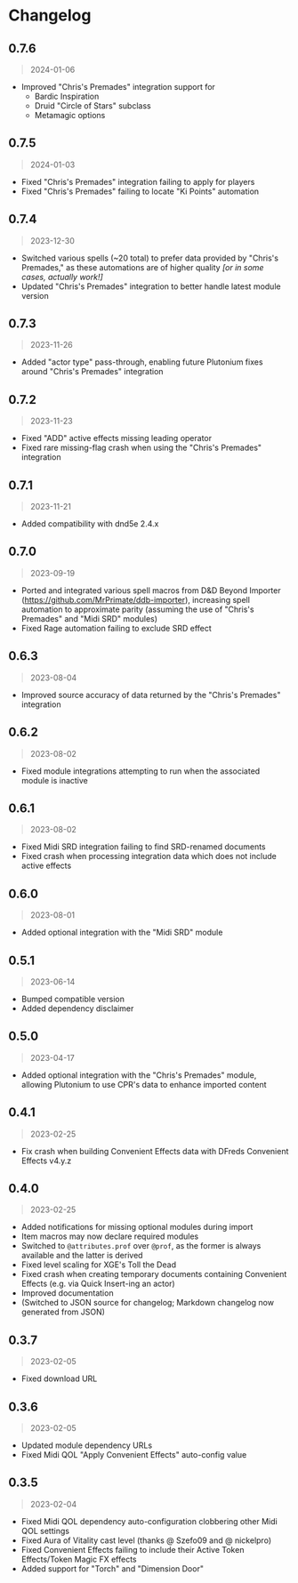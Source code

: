 # Changelog

## 0.7.6

> 2024-01-06

- Improved "Chris's Premades" integration support for
  - Bardic Inspiration
  - Druid "Circle of Stars" subclass
  - Metamagic options 

## 0.7.5

> 2024-01-03

- Fixed "Chris's Premades" integration failing to apply for players
- Fixed "Chris's Premades" failing to locate "Ki Points" automation

## 0.7.4

> 2023-12-30

- Switched various spells (~20 total) to prefer data provided by "Chris's Premades," as these automations are of higher quality _[or in some cases, actually work!]_
- Updated "Chris's Premades" integration to better handle latest module version

## 0.7.3

> 2023-11-26

- Added "actor type" pass-through, enabling future Plutonium fixes around "Chris's Premades" integration

## 0.7.2

> 2023-11-23

- Fixed "ADD" active effects missing leading operator
- Fixed rare missing-flag crash when using the "Chris's Premades" integration

## 0.7.1

> 2023-11-21

- Added compatibility with dnd5e 2.4.x

## 0.7.0

> 2023-09-19

- Ported and integrated various spell macros from D&D Beyond Importer (<https://github.com/MrPrimate/ddb-importer>), increasing spell automation to approximate parity (assuming the use of "Chris's Premades" and "Midi SRD" modules)
- Fixed Rage automation failing to exclude SRD effect

## 0.6.3

> 2023-08-04

- Improved source accuracy of data returned by the "Chris's Premades" integration

## 0.6.2

> 2023-08-02

- Fixed module integrations attempting to run when the associated module is inactive

## 0.6.1

> 2023-08-02

- Fixed Midi SRD integration failing to find SRD-renamed documents
 - Fixed crash when processing integration data which does not include active effects

## 0.6.0

> 2023-08-01

- Added optional integration with the "Midi SRD" module

## 0.5.1

> 2023-06-14

- Bumped compatible version
- Added dependency disclaimer

## 0.5.0

> 2023-04-17

- Added optional integration with the "Chris's Premades" module, allowing Plutonium to use CPR's data to enhance imported content

## 0.4.1

> 2023-02-25

- Fix crash when building Convenient Effects data with DFreds Convenient Effects v4.y.z

## 0.4.0

> 2023-02-25

- Added notifications for missing optional modules during import
- Item macros may now declare required modules
- Switched to `@attributes.prof` over `@prof`, as the former is always available and the latter is derived
- Fixed level scaling for XGE's Toll the Dead
- Fixed crash when creating temporary documents containing Convenient Effects (e.g. via Quick Insert-ing an actor)
- Improved documentation
- (Switched to JSON source for changelog; Markdown changelog now generated from JSON)

## 0.3.7

> 2023-02-05

- Fixed download URL

## 0.3.6

> 2023-02-05

- Updated module dependency URLs
- Fixed Midi QOL "Apply Convenient Effects" auto-config value

## 0.3.5

> 2023-02-04

- Fixed Midi QOL dependency auto-configuration clobbering other Midi QOL settings
- Fixed Aura of Vitality cast level (thanks @ Szefo09 and @ nickelpro)
- Fixed Convenient Effects failing to include their Active Token Effects/Token Magic FX effects
- Added support for "Torch" and "Dimension Door"
